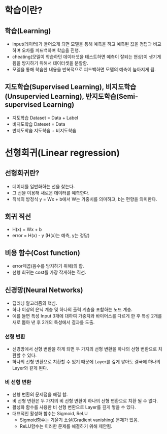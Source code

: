 # 학습이란?

## 학습(Learning)
* Input(데이터)가 들어오게 되면 모델을 통해 예측을 하고 예측된 값을 정답과 비교하며 오차를 피드백하며 학습을 진행.
 * cheating(모델이 학습하던 데이터셋을 테스트하면 예측이 잘되는 현상)이 생기게 됨을 방지하기 위해서 데이터셋을 분할함.
* 모델을 통해 학습한 내용을 반복적으로 피드백하면 모델의 예측이 높아지게 됨.

## 지도학습(Supervised Learning), 비지도학습(Unsupervied Learning), 반지도학습(Semi-supervised Learning)
* 지도학습
    Dataset = Data + Label
* 비지도학습
    Dateset = Data
* 반지도학습
    지도학습 + 비지도학습

# 선형회귀(Linear regression)

## 선형회귀란?
* 데이터를 일반화하는 선을 찾는다.
* 그 선을 이용해 새로운 데이터를 예측한다.
* 직석의 방정식 y = Wx + b에서 W는 가중치를 의미하고, b는 편향을 의미한다.

## 회귀 직선
* H(x) = Wx + b
* error = H(x) - y (H(x)는 예측, y는 정답)

## 비용 함수(Cost function)
* error제곱(음수를 방지하기 위해)의 합.
* 선형 회귀는 cost를 가장 작게하는 직선.

## 신경망(Neural Networks)
* 딥러닝 알고리즘의 핵심.
* 하나 이상의 은닉 계층 및 하나의 출력 계층을 포함하는 노드 계층.
* 예를 들면 특성 Input 3개에 대하여 가중치와 바이어스를 다르게 한 후 특성 2개를 새로 뽑아 낸 후 2개의 특성에서 결과를 도출.
### 선형 변환
* 신경망에서 선형 변환을 하게 되면 두 가지의 선형 변환을 하나의 선형 변환으로 치환할 수 있다.
* 하나의 선형 변환으로 치환할 수 있기 때문에 Layer를 깊게 쌓아도 결국에 하나의 Layer와 같게 된다.
### 비 선형 변환
* 선형 변환의 문제점을 해결 함.
* 비 선형 변환은 두 가지의 비 선형 변환이 하나의 선형 변환으로 치환 될 수 없다.
* 활성화 함수를 사용한 비 선형 변환으로 Layer를 깊게 쌓을 수 있다.
* 대표적인 활성화 함수는 Sigmoid, ReLU
    * Sigmoid함수는 기울기 소실(Gradient vanishing) 문제가 있음.
    * ReLU함수는 이러한 문제를 해결하기 위해 제안됨.